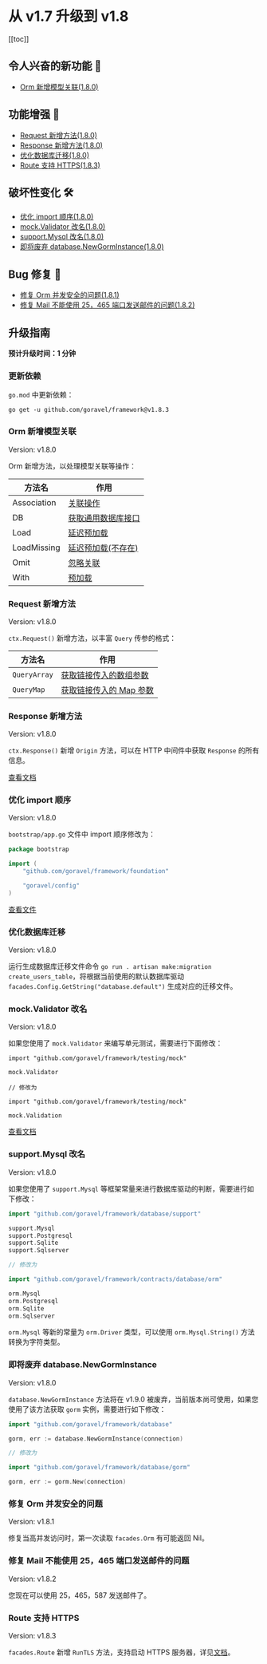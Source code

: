 # 从 v1.7 升级到 v1.8

[[toc]]

## 令人兴奋的新功能 🎉

- [Orm 新增模型关联(1.8.0)](#Orm-新增模型关联)

## 功能增强 🚀

- [Request 新增方法(1.8.0)](#Request-新增方法)
- [Response 新增方法(1.8.0)](#Response-新增方法)
- [优化数据库迁移(1.8.0)](#优化数据库迁移)
- [Route 支持 HTTPS(1.8.3)](#Route-支持-HTTPS)

## 破坏性变化 🛠

- [优化 import 顺序(1.8.0)](#优化-import-顺序)
- [mock.Validator 改名(1.8.0)](#mock.Validator-改名)
- [support.Mysql 改名(1.8.0)](#support.Mysql-改名)
- [即将废弃 database.NewGormInstance(1.8.0)](#即将废弃-database.NewGormInstance)

## Bug 修复 🐛

- [修复 Orm 并发安全的问题(1.8.1)](#修复-Orm-并发安全的问题)
- [修复 Mail 不能使用 25，465 端口发送邮件的问题(1.8.2)](#修复-Mail-不能使用-25，465-端口发送邮件的问题)

## 升级指南

**预计升级时间：1 分钟**

### 更新依赖

`go.mod` 中更新依赖：

```
go get -u github.com/goravel/framework@v1.8.3
```

### Orm 新增模型关联

Version: v1.8.0

Orm 新增方法，以处理模型关联等操作：

| 方法名        | 作用                              |
| -----------  | --------------------------------- |
| Association  | [关联操作](../orm/association.md#关联操作) |
| DB           | [获取通用数据库接口](../orm/getting-started.md#获取通用数据库接口) |
| Load         | [延迟预加载](../orm/association.md#延迟预加载) |
| LoadMissing  | [延迟预加载(不存在)](../orm/association.md#延迟预加载)           |
| Omit         | [忽略关联](../orm/association.md#创建/更新关联)     |
| With         | [预加载](../orm/association.md#预加载)     |

### Request 新增方法

Version: v1.8.0

`ctx.Request()` 新增方法，以丰富 `Query` 传参的格式：

| 方法名        | 作用                              |
| -----------  | --------------------------------- |
| `QueryArray` | [获取链接传入的数组参数](../the-basics/request.md#获取链接传入的参数) |
| `QueryMap`   | [获取链接传入的 Map 参数](../the-basics/request.md#获取链接传入的参数) |

### Response 新增方法

Version: v1.8.0

`ctx.Response()` 新增 `Origin` 方法，可以在 HTTP 中间件中获取 `Response` 的所有信息。

[查看文档](../the-basics/response.md#获取响应)

### 优化 import 顺序

Version: v1.8.0

`bootstrap/app.go` 文件中 import 顺序修改为：

```go
package bootstrap

import (
	"github.com/goravel/framework/foundation"

	"goravel/config"
)
```

[查看文件](https://github.com/goravel/goravel/blob/v1.8.0/bootstrap/app.go)

### 优化数据库迁移

Version: v1.8.0

运行生成数据库迁移文件命令 `go run . artisan make:migration create_users_table`，将根据当前使用的默认数据库驱动 `facades.Config.GetString("database.default")` 生成对应的迁移文件。

### mock.Validator 改名

Version: v1.8.0

如果您使用了 `mock.Validator` 来编写单元测试，需要进行下面修改：

```
import "github.com/goravel/framework/testing/mock"

mock.Validator

// 修改为

import "github.com/goravel/framework/testing/mock"

mock.Validation
```

[查看文档](../digging-deeper/mock.md#Mock-facades.Validation)

### support.Mysql 改名

Version: v1.8.0

如果您使用了 `support.Mysql` 等框架常量来进行数据库驱动的判断，需要进行如下修改：

```go
import "github.com/goravel/framework/database/support"

support.Mysql
support.Postgresql
support.Sqlite
support.Sqlserver

// 修改为

import "github.com/goravel/framework/contracts/database/orm"

orm.Mysql
orm.Postgresql
orm.Sqlite
orm.Sqlserver
```

`orm.Mysql` 等新的常量为 `orm.Driver` 类型，可以使用 `orm.Mysql.String()` 方法转换为字符类型。

### 即将废弃 database.NewGormInstance

Version: v1.8.0

`database.NewGormInstance` 方法将在 v1.9.0 被废弃，当前版本尚可使用，如果您使用了该方法获取 `gorm` 实例，需要进行如下修改：

```go
import "github.com/goravel/framework/database"

gorm, err := database.NewGormInstance(connection)

// 修改为

import "github.com/goravel/framework/database/gorm"

gorm, err := gorm.New(connection)
```

### 修复 Orm 并发安全的问题

Version: v1.8.1

修复当高并发访问时，第一次读取 `facades.Orm` 有可能返回 Nil。

### 修复 Mail 不能使用 25，465 端口发送邮件的问题

Version: v1.8.2

您现在可以使用 25，465，587 发送邮件了。

### Route 支持 HTTPS

Version: v1.8.3

`facades.Route` 新增 `RunTLS` 方法，支持启动 HTTPS 服务器，详见[文档](../the-basics/routing.md#启动-https-服务器)。
